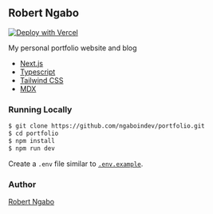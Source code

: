 ## Robert Ngabo

[![Deploy with Vercel](https://vercel.com/button)](https://vercel.com/new/clone?repository-url=https%3A%2F%2Fgithub.com%2Fngaboindev%2Fportfolio&env=NEXT_PUBLIC_GOOGLE_ANALYTICS&project-name=portfolio)

My personal portfolio website and blog

- [Next.js](http://nextjs.org/)
- [Typescript](https://www.typescriptlang.org/)
- [Tailwind CSS](https://tailwindcss.com/)
- [MDX](https://mdxjs.com/)

### Running Locally

```bash
$ git clone https://github.com/ngaboindev/portfolio.git
$ cd portfolio
$ npm install
$ npm run dev
```

Create a `.env` file similar to [`.env.example`](https://github.com/ngaboindev/portfolio/blob/main/.env.example).

### Author

[Robert Ngabo](mailto:robbingabo9@gmail.com)
